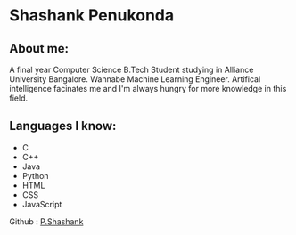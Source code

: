 # Shashank Penukonda

## About me:

A final year Computer Science B.Tech Student studying in Alliance University Bangalore. Wannabe Machine Learning Engineer. Artifical intelligence facinates me and I'm always hungry for more knowledge in this field. 

## Languages I know:

- C
- C++
- Java
- Python
- HTML
- CSS
- JavaScript

Github : <a href="https://github.com/pShashank">P.Shashank</a>